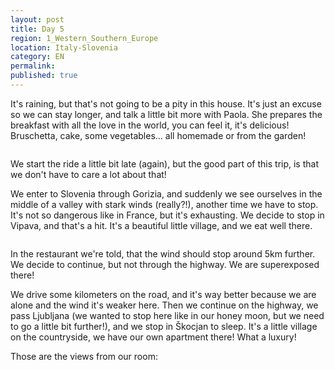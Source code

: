 ```yaml
---
layout: post
title: Day 5
region: 1_Western_Southern_Europe
location: Italy-Slovenia
category: EN
permalink:
published: true
---
```


It's raining, but that's not going to be a pity in this house. It's just an excuse so we can stay longer, and talk a little bit more with Paola. She prepares the breakfast with all the love in the world, you can feel it, it's delicious! Bruschetta, cake, some vegetables... all homemade or from the garden!

<p><a
href="https://lh3.googleusercontent.com/8-x-zhl6Pm1EtISWksNSZpvfqy7-KXQp79VpdST4dFW1teXujlQcbP9aKBOGsJ1VBDFSOKFwMMs8Q6fx-O7GkuxH4u7VficrrYosX6rRVA-dR_6pt4RU8Nys8nRCmRzmVlYZMoyVb5nyIkmRAH6m5RUuDZysvykWxUm10IKcU79XwwEusjiNUF-Vs79Air23xUc_LjXcQpk_91C1tHzZ8BfgRt8Ns1sui8G0CqAvlIUvvokkI5utD9kzRROMxHz6CyxxE4K22amPkea6j8rFJ2dViRJs8XmZ1R-RxEv3lM9PuqwMptG1b_tf6lTUD_iDwsiPOsLXPg9HO2HWRJZKURyb8ejTCRzmRYUKiaTBUtjX1ARwk5ZSYLeXCkIsZMvEGrqzN2lkP1458gBi8MCaHIzGbyQ7Rqht8qOlvik7kA0H2Hyh4xr-kNwTBf45uGtD_qIQq9CKfg9wgeCP5-2hGphGHI9z-SPqKAV5xPFnyhXBpB518zQ9F0GVkVH1Sq8p4U-qKYB_nNWx4JkUCwtQjZczIK8J9St3EJ2pVRyJuI06kplgaOFU9MwiOBmdm6bpYy8GpSouqtiEywxfjiqbACVa33BnfU4aiFelq1hPZ5Xs9SK2QdtX2JEymqbE3Vy4AjVV6NZyUvnyDK49ymYuMx5B3CnRBpaHCA=w883-h662-no"> 
<img src="https://lh3.googleusercontent.com/8-x-zhl6Pm1EtISWksNSZpvfqy7-KXQp79VpdST4dFW1teXujlQcbP9aKBOGsJ1VBDFSOKFwMMs8Q6fx-O7GkuxH4u7VficrrYosX6rRVA-dR_6pt4RU8Nys8nRCmRzmVlYZMoyVb5nyIkmRAH6m5RUuDZysvykWxUm10IKcU79XwwEusjiNUF-Vs79Air23xUc_LjXcQpk_91C1tHzZ8BfgRt8Ns1sui8G0CqAvlIUvvokkI5utD9kzRROMxHz6CyxxE4K22amPkea6j8rFJ2dViRJs8XmZ1R-RxEv3lM9PuqwMptG1b_tf6lTUD_iDwsiPOsLXPg9HO2HWRJZKURyb8ejTCRzmRYUKiaTBUtjX1ARwk5ZSYLeXCkIsZMvEGrqzN2lkP1458gBi8MCaHIzGbyQ7Rqht8qOlvik7kA0H2Hyh4xr-kNwTBf45uGtD_qIQq9CKfg9wgeCP5-2hGphGHI9z-SPqKAV5xPFnyhXBpB518zQ9F0GVkVH1Sq8p4U-qKYB_nNWx4JkUCwtQjZczIK8J9St3EJ2pVRyJuI06kplgaOFU9MwiOBmdm6bpYy8GpSouqtiEywxfjiqbACVa33BnfU4aiFelq1hPZ5Xs9SK2QdtX2JEymqbE3Vy4AjVV6NZyUvnyDK49ymYuMx5B3CnRBpaHCA=w883-h662-no" class="oversize" alt=""></a></p>

We start the ride a little bit late (again), but the good part of this trip, is that we don't have to care a lot about that!

We enter to Slovenia through Gorizia, and suddenly we see ourselves in the middle of a valley with stark winds (really?!), another time we have to stop. It's not so dangerous like in France, but it's exhausting. We decide to stop in Vipava, and that's a hit. It's a beautiful little village, and we eat well there. 

<p><a
href="https://lh3.googleusercontent.com/bofEgQmjOYVMaJ0kqEBPl2J00QCxYr4egE87QnQgy4xHf7oBA0Nl-FjsXj0ObUAYS3S294OBo1jqci8XcI2ZFEvFo_rSyCG5ibOe0xLkw-COH8-QRmGG7lFhloYdkYYuCA6wu7oNcG9kPrdH9zGv2nprMeMcDiR2F3pAZG8iurvS06NCGOIAainvFfDqCIg7E5s9Xuy8swZS1sj90qTTXVa8P5W8NOeMgj8CbITsss7kAnwu53jt19feGfa-JU0SZ6SV-mDlAfAK9LJg46taJs_dAUqZR9rf27SAlPfvwbUYZVRxtKOfUzb8fXvqTB0CL_BDjbGJyFcquxDXAZKr3DkGwA0ylkMZQYWa5mjew1FHpr0J1dqmpghYjevcPgDcnVzwhAfA0BbzQ5U5bUN3uJ234GqHbTfIWsd_UdgY7gqRjD4aJjQzf7maGnuJXZdWbG171oY-fSC5g-Xp13WTB-pDqTGoEZU0KdWSCDzJRmTzGGPrM6kdtHN8r-wLbFyHNpuy63rcggbkt-CnQLkht2YlXaG3_fLAzT1D02EAYmzNYVSR89Z5wGm_QD_wcc4t7WPEY56vgZOapBfqU5V3LYMzk3a5YvP4GYKVqvRUOch-qTsuYmDVHqIVfyyIGEMHCFUGCCFa--7M91PXdM0cMYqGWhwTPV43BQ=w707-h530-no"> 
<img src="https://lh3.googleusercontent.com/bofEgQmjOYVMaJ0kqEBPl2J00QCxYr4egE87QnQgy4xHf7oBA0Nl-FjsXj0ObUAYS3S294OBo1jqci8XcI2ZFEvFo_rSyCG5ibOe0xLkw-COH8-QRmGG7lFhloYdkYYuCA6wu7oNcG9kPrdH9zGv2nprMeMcDiR2F3pAZG8iurvS06NCGOIAainvFfDqCIg7E5s9Xuy8swZS1sj90qTTXVa8P5W8NOeMgj8CbITsss7kAnwu53jt19feGfa-JU0SZ6SV-mDlAfAK9LJg46taJs_dAUqZR9rf27SAlPfvwbUYZVRxtKOfUzb8fXvqTB0CL_BDjbGJyFcquxDXAZKr3DkGwA0ylkMZQYWa5mjew1FHpr0J1dqmpghYjevcPgDcnVzwhAfA0BbzQ5U5bUN3uJ234GqHbTfIWsd_UdgY7gqRjD4aJjQzf7maGnuJXZdWbG171oY-fSC5g-Xp13WTB-pDqTGoEZU0KdWSCDzJRmTzGGPrM6kdtHN8r-wLbFyHNpuy63rcggbkt-CnQLkht2YlXaG3_fLAzT1D02EAYmzNYVSR89Z5wGm_QD_wcc4t7WPEY56vgZOapBfqU5V3LYMzk3a5YvP4GYKVqvRUOch-qTsuYmDVHqIVfyyIGEMHCFUGCCFa--7M91PXdM0cMYqGWhwTPV43BQ=w707-h530-no" class="oversize" alt=""></a></p>

In the restaurant we're told, that the wind should stop around 5km further. We decide to continue, but not through the highway. We are superexposed there!

We drive some kilometers on the road, and it's way better because we are alone and the wind it's weaker here. Then we continue on the highway, we pass Ljubljana (we wanted to stop here like in our honey moon, but we need to go a little bit further!), and we stop in Škocjan to sleep. It's a little village on the countryside, we have our own apartment there! What a luxury!

Those are the views from our room:

<p><a
href="https://lh3.googleusercontent.com/ytPUrr0iJKgxK1OxPKqNANpyo61n7x3xsOSl2jdgj3VMkyFQ2MRXCOwjA7H3NCBu-VVEcuqaX8cYmfD7wZAxGpqnXwNMbNwFCt6QRBHT9dv0Vb8-4HpkodKiHsBH0DGyDW3nq8vgkqaghS5UNEydG0yzYKdOd6XfiAkFzgNMozouGVZTcTA73O-lbcF0mYNBxspKjqXEg1SwfZst1V3ynnVfa64l554u-rkmGzb0rSyOcnJUj0o-B_bdkgnQ8WZrmubjkhkxjP3CXCBRwKyYRFmbKdMRNnwLv2ok_UYpGF5ew_PSpmENm7jC59crw_eRwHtOMh5MNXNIFf_com2eYqybu2SKZrhucRCi6upEDJwXUeOcxucqBKZTCDM6iOF49kYnXa_vo0bZhd0Ocvwb4P6ccOeHIfgbIl9yQbob4h5v-aoPFmwa3VPeuoRh9WzXxJ5Le-1-CaOszuK7hfD0oL8Y1-fduSoHNajmzdlAh8Svd7s2_whJTsA3Km7UHS__5iDXNdwtZEhoY3cqtOLKVhY8tK2ltD-zujQxT6mx3pqLLti9c4aGdH5z0HUxJBQkOvZ883ZKyGe9gwtVA2S2DPa9FQcxIJ2-EboNHprTTsg0Tz2LZSq-gKzQddvz3vKHrHfm1_IuUG2SAOe3ZT2i41gXkxgaXnebHA=w707-h530-no"> 
<img src="https://lh3.googleusercontent.com/ytPUrr0iJKgxK1OxPKqNANpyo61n7x3xsOSl2jdgj3VMkyFQ2MRXCOwjA7H3NCBu-VVEcuqaX8cYmfD7wZAxGpqnXwNMbNwFCt6QRBHT9dv0Vb8-4HpkodKiHsBH0DGyDW3nq8vgkqaghS5UNEydG0yzYKdOd6XfiAkFzgNMozouGVZTcTA73O-lbcF0mYNBxspKjqXEg1SwfZst1V3ynnVfa64l554u-rkmGzb0rSyOcnJUj0o-B_bdkgnQ8WZrmubjkhkxjP3CXCBRwKyYRFmbKdMRNnwLv2ok_UYpGF5ew_PSpmENm7jC59crw_eRwHtOMh5MNXNIFf_com2eYqybu2SKZrhucRCi6upEDJwXUeOcxucqBKZTCDM6iOF49kYnXa_vo0bZhd0Ocvwb4P6ccOeHIfgbIl9yQbob4h5v-aoPFmwa3VPeuoRh9WzXxJ5Le-1-CaOszuK7hfD0oL8Y1-fduSoHNajmzdlAh8Svd7s2_whJTsA3Km7UHS__5iDXNdwtZEhoY3cqtOLKVhY8tK2ltD-zujQxT6mx3pqLLti9c4aGdH5z0HUxJBQkOvZ883ZKyGe9gwtVA2S2DPa9FQcxIJ2-EboNHprTTsg0Tz2LZSq-gKzQddvz3vKHrHfm1_IuUG2SAOe3ZT2i41gXkxgaXnebHA=w707-h530-no" class="oversize" alt=""></a></p>


